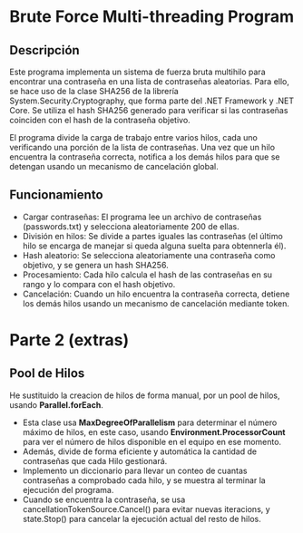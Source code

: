 # Brute Force Multi-threading Program
## Descripción
Este programa implementa un sistema de fuerza bruta multihilo para encontrar una contraseña en una lista de contraseñas aleatorias. Para ello, se hace uso de la clase SHA256 de la librería System.Security.Cryptography, que forma parte del .NET Framework y .NET Core. Se utiliza el hash SHA256 generado para verificar si las contraseñas coinciden con el hash de la contraseña objetivo.

El programa divide la carga de trabajo entre varios hilos, cada uno verificando una porción de la lista de contraseñas. Una vez que un hilo encuentra la contraseña correcta, notifica a los demás hilos para que se detengan usando un mecanismo de cancelación global.

## Funcionamiento
- Cargar contraseñas: El programa lee un archivo de contraseñas (passwords.txt) y selecciona aleatoriamente 200 de ellas.
- División en hilos: Se divide a partes iguales las contraseñas (el último hilo se encarga de manejar si queda alguna suelta para obtennerla él).
- Hash aleatorio: Se selecciona aleatoriamente una contraseña como objetivo, y se genera un hash SHA256.
- Procesamiento: Cada hilo calcula el hash de las contraseñas en su rango y lo compara con el hash objetivo.
- Cancelación: Cuando un hilo encuentra la contraseña correcta, detiene los demás hilos usando un mecanismo de cancelación mediante token.

# Parte 2 (extras)

## Pool de Hilos

He sustituido la creacion de hilos de forma manual, por un pool de hilos, usando **Parallel.forEach**.
- Esta clase usa **MaxDegreeOfParallelism** para determinar el número máximo de hilos, en este caso, usando **Environment.ProcessorCount** para ver el número de hilos disponible en el equipo en ese momento.
- Además, divide de forma eficiente y automática la cantidad de contraseñas que cada Hilo gestionará.
- Implemento un diccionario para llevar un conteo de cuantas contraseñas a comprobado cada hilo, y se muestra al terminar la ejecución del programa.
- Cuando se encuentra la contraseña, se usa cancellationTokenSource.Cancel() para evitar nuevas iteracions,  y state.Stop() para cancelar la ejecución actual del resto de hilos.

